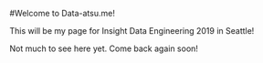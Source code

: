 #Welcome to Data-atsu.me!

This will be my page for Insight Data Engineering 2019 in Seattle!

Not much to see here yet.  Come back again soon!
